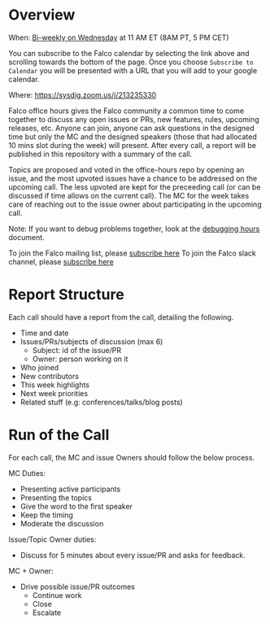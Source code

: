 # Overview

When: [Bi-weekly on Wednesday](https://lists.cncf.io/g/cncf-falco-dev/calendar) at 11 AM ET (8AM PT, 5 PM CET)

You can subscribe to the Falco calendar by selecting the link above and scrolling towards the bottom of the page. Once you choose `Subscribe to Calendar` you will be presented with a URL that you will add to your google calendar.

Where: https://sysdig.zoom.us/j/213235330

Falco office hours gives the Falco community a common time to come together to discuss any open issues or PRs, new features, rules, upcoming releases, etc. Anyone can join, anyone can ask questions in the designed time but only the MC and the designed speakers (those that had allocated 10 mins slot during the week) will present. After every call, a report will be published in this repository with a summary of the call.

Topics are proposed and voted in the office-hours repo by opening an issue, and the most upvoted issues have a chance to be addressed on the upcoming call. The less upvoted are kept for the preceeding call (or can be discussed if time allows on the current call). The MC for the week takes care of reaching out to the issue owner about participating in the upcoming call.

Note: If you want to debug problems together, look at the [debugging hours](DEBUGGING_HOURS.md) document.

To join the Falco mailing list, please [subscribe here](https://lists.cncf.io/g/cncf-falco-dev)
To join the Falco slack channel, please [subscribe here](https://slack.sysdig.com)

# Report Structure

Each call should have a report from the call, detailing the following.

- Time and date
- Issues/PRs/subjects of discussion (max 6)
    - Subject: id of the issue/PR
    - Owner: person working on it
- Who joined
- New contributors
- This week highlights
- Next week priorities
- Related stuff (e.g: conferences/talks/blog posts)

# Run of the Call

For each call, the MC and issue Owners should follow the below process.

MC Duties:
- Presenting active participants
- Presenting the topics
- Give the word to the first speaker
- Keep the timing
- Moderate the discussion

Issue/Topic Owner duties:
- Discuss for 5 minutes about every issue/PR and asks for feedback.

MC + Owner:
- Drive possible issue/PR outcomes
    - Continue work
    - Close
    - Escalate
